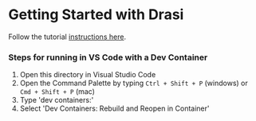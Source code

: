 # Getting Started with Drasi
Follow the tutorial [instructions here](https://drasi.io/tutorials/connecting-frontends).

### Steps for running in VS Code with a Dev Container
1. Open this directory in Visual Studio Code
2. Open the Command Palette by typing `Ctrl + Shift + P` (windows) or `Cmd + Shift + P` (mac)
3. Type 'dev containers:'
4. Select 'Dev Containers: Rebuild and Reopen in Container'
